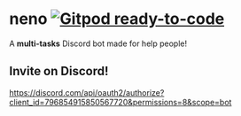 # neno [![Gitpod ready-to-code](https://img.shields.io/badge/Gitpod-ready--to--code-blue?logo=gitpod)](https://gitpod.io/#https://github.com/Stylix58/neno)
A **multi-tasks** Discord bot made for help people!

## Invite on Discord!
https://discord.com/api/oauth2/authorize?client_id=796854915850567720&permissions=8&scope=bot
